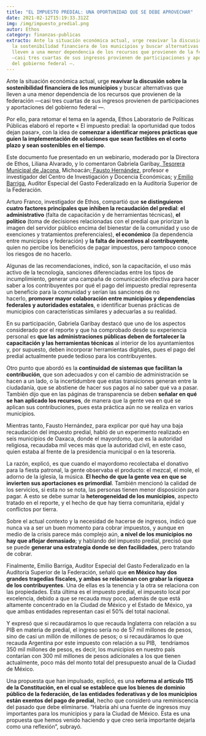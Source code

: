 ```yaml
---
title: "EL IMPUESTO PREDIAL: UNA OPORTUNIDAD QUE SE DEBE APROVECHAR"
date: 2021-02-12T15:19:33.312Z
img: /img/impuesto_predial.png
autor: Ethos
category: finanzas-publicas
extracto: Ante la situación económica actual, urge reavivar la discusión sobre
  la sostenibilidad financiera de los municipios y buscar alternativas que
  lleven a una menor dependencia de los recursos que provienen de la federación
  —casi tres cuartas de sus ingresos provienen de participaciones y aportaciones
  del gobierno federal —.
---
```

<!--StartFragment-->

Ante la situación económica actual, urge **reavivar la discusión sobre la sostenibilidad financiera de los municipios** y buscar alternativas que lleven a una menor dependencia de los recursos que provienen de la federación —casi tres cuartas de sus ingresos provienen de participaciones y aportaciones del gobierno federal —.

Por ello, para retomar el tema en la agenda, Ethos Laboratorio de Políticas Públicas elaboró el reporte « El impuesto predial: la oportunidad que todos dejan pasar», con la idea de **comenzar a identificar mejores prácticas que guíen la implementación de soluciones que sean factibles en el corto plazo y sean sostenibles en el tiempo**.

Este documento fue presentado en un webinario, moderado por la Directora de Ethos, Liliana Alvarado, y lo comentaron Gabriela Garibay,[ Tesorera Municipal de Jacona](https://twitter.com/Jaconagob), Michoacán;[ Fausto Hernández](https://www.periodismocide.org/maestria-en-periodismo/cuerpo_docente/fausto-hernandez/), profesor e investigador del Centro de Investigación y Docencia Económicas; y[ Emilio Barriga](https://twitter.com/barrigae), Auditor Especial del Gasto Federalizado en la Auditoría Superior de la Federación.

Arturo Franco, investigador de Ethos, compartió que **se distinguieron cuatro factores principales que inhiben la recaudación del predial**: **el administrativo** (falta de capacitación y de herramientas técnicas), **el político** (toma de decisiones relacionadas con el predial que priorizan la imagen del servidor público encima del bienestar de la comunidad y uso de exenciones y tratamientos preferenciales), **el económico** (la dependencia entre municipios y federación) y **la falta de incentivos al contribuyente**, quien no percibe los beneficios de pagar impuestos, pero tampoco conoce los riesgos de no hacerlo.

Algunas de las recomendaciones, indicó, son la capacitación, el uso más activo de la tecnología, sanciones diferenciadas entre los tipos de incumplimiento, generar una campaña de comunicación efectiva para hacer saber a los contribuyentes por qué el pago del impuesto predial representa un beneficio para la comunidad y serían las sanciones de no hacerlo, **promover mayor colaboración entre municipios y dependencias federales y autoridades estatales**, e identificar buenas prácticas de municipios con características similares y adecuarlas a su realidad.

En su participación, Gabriela Garibay destacó que uno de los aspectos considerado por el reporte y que ha comprobado desde su experiencia personal es **que las administraciones públicas deben de fortalecer la capacitación y las herramientas técnicas** al interior de los ayuntamientos y, por supuesto, deben incorporar herramientas digitales, pues el pago del predial actualmente puede tedioso para los contribuyentes.

Otro punto que abordó es la **continuidad de sistemas que facilitan la contribución**, que son adecuados y con el cambio de administración se hacen a un lado, o la incertidumbre que estas transiciones generan entre la ciudadanía, que se abstiene de hacer sus pagos al no saber qué va a pasar. También dijo que en las páginas de transparencia se deben **señalar en qué se han aplicado los recursos**, de manera que la gente vea en qué se aplican sus contribuciones, pues esta práctica aún no se realiza en varios municipios.

Mientras tanto, Fausto Hernández, para explicar por qué hay una baja recaudación del impuesto predial, habló de un experimento realizado en seis municipios de Oaxaca, donde el mayordomo, que es la autoridad religiosa, recaudaba mil veces más que la autoridad civil, en este caso, quien estaba al frente de la presidencia municipal o en la tesorería.

La razón, explicó, es que cuando el mayordomo recolectaba el donativo para la fiesta patronal, la gente observaba el producto: el mezcal, el mole, el adorno de la iglesia, la música. **El hecho de que la gente vea en que se invierten sus aportaciones es primordial**. También mencionó la calidad de los servicios, si esta no se nota, las personas tienen menor disposición para pagar. A esto se debe sumar la **heterogeneidad de los municipios**, aspecto tratado en el reporte, y el hecho de que hay tierra comunitaria, ejidal y conflictos por tierra.

Sobre el actual contexto y la necesidad de hacerse de ingresos, indicó que nunca va a ser un buen momento para cobrar impuestos, y aunque en medio de la crisis parece más complejo aún, **a nivel de los municipios no hay que aflojar demasiado**; y hablando del impuesto predial, precisó que se puede **generar una estrategia donde se den facilidades**, pero tratando de cobrar.

Finalmente, Emilio Barriga, Auditor Especial del Gasto Federalizado en la Auditoría Superior de la Federación, señaló que **en México hay dos grandes tragedias fiscales, y ambas se relacionan con grabar la riqueza de los contribuyentes**. Una de ellas es la tenencia y la otra se relaciona con las propiedades. Esta última es el impuesto predial, el impuesto local por excelencia, debido a que se recauda muy poco, además de que está altamente concentrado en la Ciudad de México y el Estado de México, ya que ambas entidades representan casi el 50% del total nacional.

Y expresó que si recaudáramos lo que recauda Inglaterra con relación a su PIB en materia de predial, el ingreso sería no de 57 mil millones de pesos, sino de casi un millón de millones de pesos; o si recaudáramos lo que recauda Argentina por este impuesto con relación a su PIB,   tendríamos 350 mil millones de pesos, es decir, los municipios en nuestro país contarían con 300 mil millones de pesos adicionales a los que tienen actualmente, poco más del monto total del presupuesto anual de la Ciudad de México.

Una propuesta que han impulsado, explicó, es una **reforma al artículo 115 de la Constitución, en el cual se establece que los bienes de dominio público de la federación, de las entidades federativas y de los municipios están exentos del pago de predial**, hecho que consideró una reminiscencia del pasado que debe eliminarse. “Habría ahí una fuente de ingresos muy importantes para los municipios y para la Ciudad de México. Esta es una propuesta que hemos venido haciendo y que creo sería importante dejarla como una reflexión”, subrayó.

<!--EndFragment-->